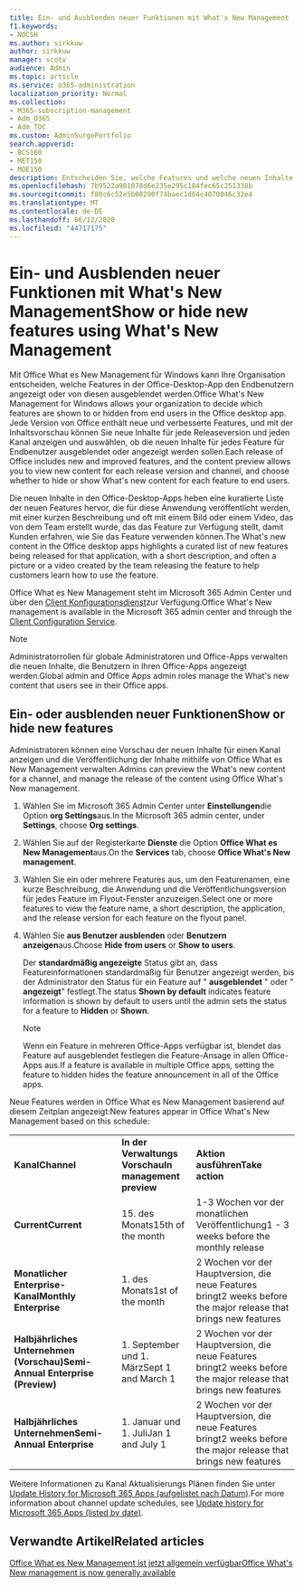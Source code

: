 ```yaml
---
title: Ein- und Ausblenden neuer Funktionen mit What's New Management
f1.keywords:
- NOCSH
ms.author: sirkkuw
author: sirkkuw
manager: scotv
audience: Admin
ms.topic: article
ms.service: o365-administration
localization_priority: Normal
ms.collection:
- M365-subscription-management
- Adm_O365
- Adm_TOC
ms.custom: AdminSurgePortfolio
search.appverid:
- BCS160
- MET150
- MOE150
description: Entscheiden Sie, welche Features und welche neuen Inhalte den Endbenutzern in der Office-Seite What es New Management for Office Desktop Apps angezeigt oder verborgen sind.
ms.openlocfilehash: 7b9522a901078d6e235e295c184fec65c251338b
ms.sourcegitcommit: f80c6c52e5b08290f74baec1d64c4070046c32e4
ms.translationtype: MT
ms.contentlocale: de-DE
ms.lasthandoff: 06/12/2020
ms.locfileid: "44717175"
---
```

# <a name="show-or-hide-new-features-using-whats-new-management"></a><span data-ttu-id="c4742-103">Ein- und Ausblenden neuer Funktionen mit What's New Management</span><span class="sxs-lookup"><span data-stu-id="c4742-103">Show or hide new features using What's New Management</span></span>

<span data-ttu-id="c4742-104">Mit Office What es New Management für Windows kann Ihre Organisation entscheiden, welche Features in der Office-Desktop-App den Endbenutzern angezeigt oder von diesen ausgeblendet werden.</span><span class="sxs-lookup"><span data-stu-id="c4742-104">Office What's New Management for Windows allows your organization to decide which features are shown to or hidden from end users in the Office desktop app.</span></span> <span data-ttu-id="c4742-105">Jede Version von Office enthält neue und verbesserte Features, und mit der Inhaltsvorschau können Sie neue Inhalte für jede Releaseversion und jeden Kanal anzeigen und auswählen, ob die neuen Inhalte für jedes Feature für Endbenutzer ausgeblendet oder angezeigt werden sollen.</span><span class="sxs-lookup"><span data-stu-id="c4742-105">Each release of Office includes new and improved features, and the content preview allows you to view new content for each release version and channel, and choose whether to hide or show What's new content for each feature to end users.</span></span> 

<span data-ttu-id="c4742-106">Die neuen Inhalte in den Office-Desktop-Apps heben eine kuratierte Liste der neuen Features hervor, die für diese Anwendung veröffentlicht werden, mit einer kurzen Beschreibung und oft mit einem Bild oder einem Video, das von dem Team erstellt wurde, das das Feature zur Verfügung stellt, damit Kunden erfahren, wie Sie das Feature verwenden können.</span><span class="sxs-lookup"><span data-stu-id="c4742-106">The What's new content in the Office desktop apps highlights a curated list of new features being released for that application, with a short description, and often a picture or a video created by the team releasing the feature to help customers learn how to use the feature.</span></span> 

<span data-ttu-id="c4742-107">Office What es New Management steht im Microsoft 365 Admin Center und über den [Client Konfigurationsdienst](https://config.office.com)zur Verfügung.</span><span class="sxs-lookup"><span data-stu-id="c4742-107">Office What's New management is available in the Microsoft 365 admin center and through the [Client Configuration Service](https://config.office.com).</span></span>

> [!NOTE]
> <span data-ttu-id="c4742-108">Administratorrollen für globale Administratoren und Office-Apps verwalten die neuen Inhalte, die Benutzern in Ihren Office-Apps angezeigt werden.</span><span class="sxs-lookup"><span data-stu-id="c4742-108">Global admin and Office Apps admin roles manage the What's new content that users see in their Office apps.</span></span>

##  <a name="show-or-hide-new-features"></a><span data-ttu-id="c4742-109">Ein- oder ausblenden neuer Funktionen</span><span class="sxs-lookup"><span data-stu-id="c4742-109">Show or hide new features</span></span> 

<span data-ttu-id="c4742-110">Administratoren können eine Vorschau der neuen Inhalte für einen Kanal anzeigen und die Veröffentlichung der Inhalte mithilfe von Office What es New Management verwalten.</span><span class="sxs-lookup"><span data-stu-id="c4742-110">Admins can preview the What's new content for a channel, and manage the release of the content using Office What's New management.</span></span>

1. <span data-ttu-id="c4742-111">Wählen Sie im Microsoft 365 Admin Center unter **Einstellungen**die Option **org Settings**aus.</span><span class="sxs-lookup"><span data-stu-id="c4742-111">In the Microsoft 365 admin center, under **Settings**, choose **Org settings**.</span></span>

2. <span data-ttu-id="c4742-112">Wählen Sie auf der Registerkarte **Dienste** die Option **Office What es New Management**aus.</span><span class="sxs-lookup"><span data-stu-id="c4742-112">On the **Services** tab, choose **Office What's New management**.</span></span>

3. <span data-ttu-id="c4742-113">Wählen Sie ein oder mehrere Features aus, um den Featurenamen, eine kurze Beschreibung, die Anwendung und die Veröffentlichungsversion für jedes Feature im Flyout-Fenster anzuzeigen.</span><span class="sxs-lookup"><span data-stu-id="c4742-113">Select one or more features to view the feature name, a short description, the application, and the release version for each feature on the flyout panel.</span></span>

4. <span data-ttu-id="c4742-114">Wählen Sie **aus Benutzer ausblenden** oder **Benutzern anzeigen**aus.</span><span class="sxs-lookup"><span data-stu-id="c4742-114">Choose **Hide from users** or **Show to users**.</span></span>  

    <span data-ttu-id="c4742-115">Der **standardmäßig angezeigte** Status gibt an, dass Featureinformationen standardmäßig für Benutzer angezeigt werden, bis der Administrator den Status für ein Feature auf " **ausgeblendet** " oder " **angezeigt**" festlegt.</span><span class="sxs-lookup"><span data-stu-id="c4742-115">The status **Shown by default** indicates feature information is shown by default to users until the admin sets the status for a feature to **Hidden** or **Shown**.</span></span>  

    > [!NOTE]
    > <span data-ttu-id="c4742-116">Wenn ein Feature in mehreren Office-Apps verfügbar ist, blendet das Feature auf ausgeblendet festlegen die Feature-Ansage in allen Office-Apps aus.</span><span class="sxs-lookup"><span data-stu-id="c4742-116">If a feature is available in multiple Office apps, setting the feature to hidden hides the feature announcement in all of the Office apps.</span></span>

<span data-ttu-id="c4742-117">Neue Features werden in Office What es New Management basierend auf diesem Zeitplan angezeigt:</span><span class="sxs-lookup"><span data-stu-id="c4742-117">New features appear in Office What's New Management based on this schedule:</span></span>

||||
|:-----|:-----|:-----|
|<span data-ttu-id="c4742-118">**Kanal**</span><span class="sxs-lookup"><span data-stu-id="c4742-118">**Channel**</span></span> <br/> |<span data-ttu-id="c4742-119">**In der Verwaltungs Vorschau**</span><span class="sxs-lookup"><span data-stu-id="c4742-119">**In management preview**</span></span> <br/> |<span data-ttu-id="c4742-120">**Aktion ausführen**</span><span class="sxs-lookup"><span data-stu-id="c4742-120">**Take action**</span></span> <br/> |
|<span data-ttu-id="c4742-121">**Current**</span><span class="sxs-lookup"><span data-stu-id="c4742-121">**Current**</span></span> <br/> |<span data-ttu-id="c4742-122">15. des Monats</span><span class="sxs-lookup"><span data-stu-id="c4742-122">15th of the month</span></span>  <br/> |<span data-ttu-id="c4742-123">1-3 Wochen vor der monatlichen Veröffentlichung</span><span class="sxs-lookup"><span data-stu-id="c4742-123">1 - 3 weeks before the monthly release</span></span> <br/> |
|<span data-ttu-id="c4742-124">**Monatlicher Enterprise-Kanal**</span><span class="sxs-lookup"><span data-stu-id="c4742-124">**Monthly Enterprise**</span></span> <br/> |<span data-ttu-id="c4742-125">1. des Monats</span><span class="sxs-lookup"><span data-stu-id="c4742-125">1st of the month</span></span>  <br/> |<span data-ttu-id="c4742-126">2 Wochen vor der Hauptversion, die neue Features bringt</span><span class="sxs-lookup"><span data-stu-id="c4742-126">2 weeks before the major release that brings new features</span></span> |
|<span data-ttu-id="c4742-127">**Halbjährliches Unternehmen (Vorschau)**</span><span class="sxs-lookup"><span data-stu-id="c4742-127">**Semi-Annual Enterprise (Preview)**</span></span> <br/> |<span data-ttu-id="c4742-128">1. September und 1. März</span><span class="sxs-lookup"><span data-stu-id="c4742-128">Sept 1 and March 1</span></span> <br/> | <span data-ttu-id="c4742-129">2 Wochen vor der Hauptversion, die neue Features bringt</span><span class="sxs-lookup"><span data-stu-id="c4742-129">2 weeks before the major release that brings new features</span></span>|
|<span data-ttu-id="c4742-130">**Halbjährliches Unternehmen**</span><span class="sxs-lookup"><span data-stu-id="c4742-130">**Semi-Annual Enterprise**</span></span> <br/> |<span data-ttu-id="c4742-131">1. Januar und 1. Juli</span><span class="sxs-lookup"><span data-stu-id="c4742-131">Jan 1 and July 1</span></span> <br/> | <span data-ttu-id="c4742-132">2 Wochen vor der Hauptversion, die neue Features bringt</span><span class="sxs-lookup"><span data-stu-id="c4742-132">2 weeks before the major release that brings new features</span></span><br/> |

<span data-ttu-id="c4742-133">Weitere Informationen zu Kanal Aktualisierungs Plänen finden Sie unter [Update History for Microsoft 365 Apps (aufgelistet nach Datum)](https://docs.microsoft.com/officeupdates/update-history-microsoft365-apps-by-date).</span><span class="sxs-lookup"><span data-stu-id="c4742-133">For more information about channel update schedules, see [Update history for Microsoft 365 Apps (listed by date)](https://docs.microsoft.com/officeupdates/update-history-microsoft365-apps-by-date).</span></span>

## <a name="related-articles"></a><span data-ttu-id="c4742-134">Verwandte Artikel</span><span class="sxs-lookup"><span data-stu-id="c4742-134">Related articles</span></span>

[<span data-ttu-id="c4742-135">Office What es New Management ist jetzt allgemein verfügbar</span><span class="sxs-lookup"><span data-stu-id="c4742-135">Office What's New management is now generally available</span></span>](https://techcommunity.microsoft.com/t5/microsoft-365-blog/office-what-s-new-management-is-now-generally-available/ba-p/1179954)